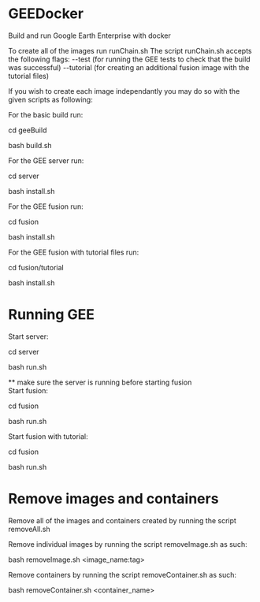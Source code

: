 # GEEDocker


Build and run Google Earth Enterprise with docker

To create all of the images run runChain.sh
The script runChain.sh accepts the following flags:
--test (for running the GEE tests to check that the build was successful)
--tutorial (for creating an additional fusion image with the tutorial files)

If you wish to create each image independantly you may do so with the given scripts as following:

For the basic build run:

cd geeBuild

bash build.sh

For the GEE server run:

cd server

bash install.sh

For the GEE fusion run:

cd fusion

bash install.sh

For the GEE fusion with tutorial files run:

cd fusion/tutorial

bash install.sh


# Running GEE


Start server:

cd server

bash run.sh

** make sure the server is running before starting fusion\
Start fusion:

cd fusion

bash run.sh

Start fusion with tutorial:

cd fusion

bash run.sh


# Remove images and containers

Remove all of the images and containers created by running the script removeAll.sh

Remove individual images by running the script removeImage.sh as such:

bash removeImage.sh <image_name:tag>

Remove containers by running the script removeContainer.sh as such:

bash removeContainer.sh <container_name>
